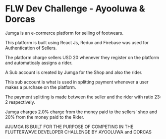 # FLW Dev Challenge - Ayooluwa & Dorcas

Jumga is an e-cormerce platform for selling of footwears.

This platform is built using React Js, Redux and Firebase was used for Authentication of Sellers.

The platform charge sellers USD 20 whenever they register on the platform and automaticaly assigns a rider.

A Sub account is created by Jumga for the Shop and also the rider.

This sub account is what is used in splitting payment whenever a user makes a purchase on the platform.

The payment splitting is made between the seller and the rider with ratio 23: 2 respectively.

Jumga charges 2.0% charge from the money paid to the sellers' shop and 20% from the money paid to the Rider.


#JUMGA IS BUILT FOR THE PURPOSE OF COMPETING IN THE FLUTTERWAVE DEVELOPER CHALLENGE BY AYOOLUWA and DORCAS
